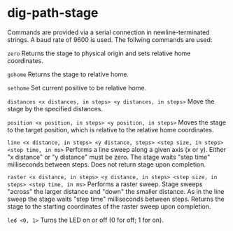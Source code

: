 # dig-path-stage

Commands are provided via a serial connection in newline-terminated strings. A baud rate of 9600 is used. The follwing commands are used:

`zero`
Returns the stage to physical origin and sets relative home coordinates.

`gohome`
Returns the stage to relative home.

`sethome`
Set current positive to be relative home.

`distances <x distances, in steps> <y distances, in steps>`
Move the stage by the specified distances.

`position <x position, in steps> <y position, in steps>`
Moves the stage to the target position, which is relative to the relative home coordinates.

`line <x distance, in steps> <y distance, steps> <step size, in steps>  <step time, in ms>`
Performs a line sweep along a given axis (x or y). Either "x distance" or "y distance" must be zero. The stage waits "step time" milliseconds between steps. Does not return stage upon completion.

`raster <x distance, in steps> <y distance, in steps> <step size, in steps> <step time, in ms>`
Performs a raster sweep. Stage sweeps "across" the larger distance and "down" the smaller distance. As in the line sweep the stage waits "step time" milliseconds between steps. Returns the stage to the starting coordinates of the raster sweep upon completion.

`led <0, 1>`
Turns the LED on or off (0 for off; 1 for on).
